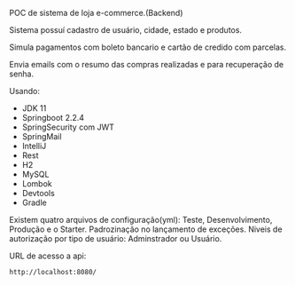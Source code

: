 POC de sistema de loja e-commerce.(Backend)

Sistema possuí cadastro de usuário, cidade, estado e produtos.

Simula pagamentos com boleto bancario e cartão de credido com parcelas.

Envia emails com o resumo das compras realizadas e para recuperação de senha.


Usando:

* JDK 11
* Springboot 2.2.4
* SpringSecurity com JWT
* SpringMail
* IntelliJ
* Rest
* H2
* MySQL
* Lombok
* Devtools
* Gradle

Existem quatro arquivos de configuração(yml): Teste, Desenvolvimento, Produção e o Starter.
Padrozinação no lançamento de exceções.
Niveis de autorização por tipo de usuário: Adminstrador ou Usuário.

URL de acesso a api:

```http://localhost:8080/```
